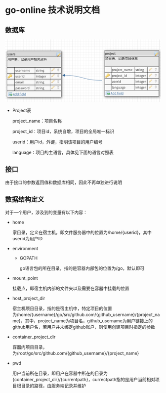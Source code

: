 # go-online 技术说明文档

## 数据库

![数据库](files/db.png)

- Project表

  project_name：项目名称

  project_id：项目id，系统自增，项目的全局唯一标识

  userid：用户id，外键，指明该项目的用户编号

  language：项目的主语言，具体见下面的语言对照表

## 接口

由于接口的参数返回值和数据库相同，因此不再单独进行说明

## 数据结构定义

对于一个用户，涉及到的变量有以下内容：

- home

  家目录，定义在宿主机，即文件服务器中的位置为/home/{userid}，其中userid为用户ID

- environment

  - GOPATH

    go语言包的所在目录，指的是容器内部包的位置为/go，默认即可

- mount_point

  挂载点，即宿主机内部的文件夹以及需要在容器中挂载的位置

- host_project_dir

  宿主机项目目录，指的是宿主机中，特定项目的位置为/home/{username}/go/src/github.com/{github_username}/{project_name}，其中，project_name为项目名，github_username为用户链接上的github用户名，若用户并未绑定github账户，则使用创建项目时指定的参数

- container_project_dir

  容器内项目目录，为/root/go/src/github.com/{github_username}/{project_name}

- pwd

  用户当前所在目录，即用户在容器中所在的目录为{container_project_dir}/{currentpath}，currectpath指的是用户当前相对项目根目录的路径，由服务端记录并维护
